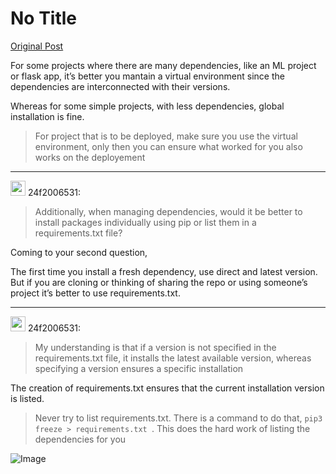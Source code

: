 # No Title

[Original Post](https://discourse.onlinedegree.iitm.ac.in/t/165922/3)

<p>For some projects where there are many dependencies, like an ML project or flask app, it’s better you mantain a virtual environment since the dependencies are interconnected with their versions.</p>
<p>Whereas for some simple projects, with less dependencies, global installation is fine.</p>
<blockquote>
<p>For project that is to be deployed, make sure you use the virtual environment, only then you can ensure what worked for you also works on the deployement</p>
</blockquote>
<hr>
<aside class="quote group-ds-students" data-username="24f2006531" data-post="1" data-topic="165922">
<div class="title">
<div class="quote-controls"></div>
<img alt="" width="24" height="24" src="https://dub1.discourse-cdn.com/flex013/user_avatar/discourse.onlinedegree.iitm.ac.in/24f2006531/48/111700_2.png" class="avatar"> 24f2006531:</div>
<blockquote>
<p>Additionally, when managing dependencies, would it be better to install packages individually using pip or list them in a requirements.txt file?</p>
</blockquote>
</aside>
<p>Coming to your second question,</p>
<p>The first time you install a fresh dependency, use direct and latest version. But if you are cloning or thinking of sharing the repo or using someone’s project it’s better to use requirements.txt.</p>
<hr>
<aside class="quote group-ds-students" data-username="24f2006531" data-post="1" data-topic="165922">
<div class="title">
<div class="quote-controls"></div>
<img alt="" width="24" height="24" src="https://dub1.discourse-cdn.com/flex013/user_avatar/discourse.onlinedegree.iitm.ac.in/24f2006531/48/111700_2.png" class="avatar"> 24f2006531:</div>
<blockquote>
<p>My understanding is that if a version is not specified in the requirements.txt file, it installs the latest available version, whereas specifying a version ensures a specific installation</p>
</blockquote>
</aside>
<p>The creation of requirements.txt ensures that the current installation version is listed.</p>
<blockquote>
<p>Never try to list requirements.txt. There is a command to do that, <code>pip3 freeze &gt; requirements.txt </code>. This does the hard work of listing the dependencies for you</p>
</blockquote>

![Image](https://dub1.discourse-cdn.com/flex013/user_avatar/discourse.onlinedegree.iitm.ac.in/24f2006531/48/111700_2.png)